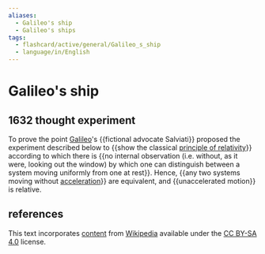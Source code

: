 ```yaml
---
aliases:
  - Galileo's ship
  - Galileo's ships
tags:
  - flashcard/active/general/Galileo_s_ship
  - language/in/English
---
```


# Galileo's ship

## 1632 thought experiment

To prove the point [Galileo](Galileo%20Galilei.md)'s {{fictional advocate Salviati}} proposed the experiment described below to {{show the classical [principle of relativity](principle%20of%20relativity.md)}} according to which there is {{no internal observation (i.e. without, as it were, looking out the window) by which one can distinguish between a system moving uniformly from one at rest}}. Hence, {{any two systems moving without [acceleration](acceleration.md)}} are equivalent, and {{unaccelerated motion}} is relative. <!--SR:!2025-05-20,235,330!2025-05-07,226,330!2024-10-25,64,270!2024-10-04,61,310!2024-10-02,60,310-->

## references

This text incorporates [content](https://en.wikipedia.org/wiki/Galileo's_ship) from [Wikipedia](Wikipedia.md) available under the [CC BY-SA 4.0](https://creativecommons.org/licenses/by-sa/4.0/) license.
